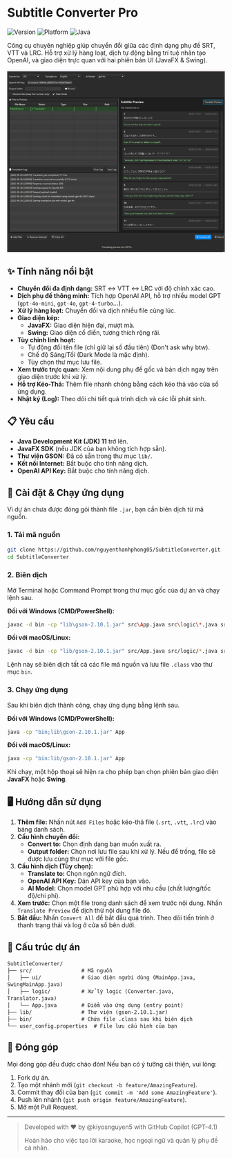 # Subtitle Converter Pro

![Version](https://img.shields.io/badge/version-2.1-blue.svg) ![Platform](https://img.shields.io/badge/platform-Windows%20%7C%20macOS%20%7C%20Linux-lightgrey.svg) ![Java](https://img.shields.io/badge/Java-11%2B-orange.svg)

Công cụ chuyên nghiệp giúp chuyển đổi giữa các định dạng phụ đề SRT, VTT và LRC. Hỗ trợ xử lý hàng loạt, dịch tự động bằng trí tuệ nhân tạo OpenAI, và giao diện trực quan với hai phiên bản UI (JavaFX & Swing).

![App Screenshot](https://raw.githubusercontent.com/nguyenthanhphong05/SubtitleConverter/main/screenshot.png)

## ✨ Tính năng nổi bật

- **Chuyển đổi đa định dạng:** SRT ↔️ VTT ↔️ LRC với độ chính xác cao.
- **Dịch phụ đề thông minh:** Tích hợp OpenAI API, hỗ trợ nhiều model GPT (`gpt-4o-mini`, `gpt-4o`, `gpt-4-turbo`...).
- **Xử lý hàng loạt:** Chuyển đổi và dịch nhiều file cùng lúc.
- **Giao diện kép:**
  - **JavaFX:** Giao diện hiện đại, mượt mà.
  - **Swing:** Giao diện cổ điển, tương thích rộng rãi.
- **Tùy chỉnh linh hoạt:**
  - Tự động đổi tên file (chỉ giữ lại số đầu tiên) (Don't ask why btw).
  - Chế độ Sáng/Tối (Dark Mode là mặc định).
  - Tùy chọn thư mục lưu file.
- **Xem trước trực quan:** Xem nội dung phụ đề gốc và bản dịch ngay trên giao diện trước khi xử lý.
- **Hỗ trợ Kéo-Thả:** Thêm file nhanh chóng bằng cách kéo thả vào cửa sổ ứng dụng.
- **Nhật ký (Log):** Theo dõi chi tiết quá trình dịch và các lỗi phát sinh.

## 📋 Yêu cầu

- **Java Development Kit (JDK) 11** trở lên.
- **JavaFX SDK** (nếu JDK của bạn không tích hợp sẵn).
- **Thư viện GSON:** Đã có sẵn trong thư mục `lib/`.
- **Kết nối Internet:** Bắt buộc cho tính năng dịch.
- **OpenAI API Key:** Bắt buộc cho tính năng dịch.

## 🚀 Cài đặt & Chạy ứng dụng

Vì dự án chưa được đóng gói thành file `.jar`, bạn cần biên dịch từ mã nguồn.

### 1. Tải mã nguồn

```bash
git clone https://github.com/nguyenthanhphong05/SubtitleConverter.git
cd SubtitleConverter
```

### 2. Biên dịch

Mở Terminal hoặc Command Prompt trong thư mục gốc của dự án và chạy lệnh sau.

**Đối với Windows (CMD/PowerShell):**
```bash
javac -d bin -cp "lib\gson-2.10.1.jar" src\App.java src\logic\*.java src\ui\*.java
```

**Đối với macOS/Linux:**
```bash
javac -d bin -cp "lib/gson-2.10.1.jar" src/App.java src/logic/*.java src/ui/*.java
```
Lệnh này sẽ biên dịch tất cả các file mã nguồn và lưu file `.class` vào thư mục `bin`.

### 3. Chạy ứng dụng

Sau khi biên dịch thành công, chạy ứng dụng bằng lệnh sau.

**Đối với Windows (CMD/PowerShell):**
```bash
java -cp "bin;lib\gson-2.10.1.jar" App
```

**Đối với macOS/Linux:**
```bash
java -cp "bin:lib/gson-2.10.1.jar" App
```

Khi chạy, một hộp thoại sẽ hiện ra cho phép bạn chọn phiên bản giao diện **JavaFX** hoặc **Swing**.

## 🖥️ Hướng dẫn sử dụng

1.  **Thêm file:** Nhấn nút `Add Files` hoặc kéo-thả file (`.srt`, `.vtt`, `.lrc`) vào bảng danh sách.
2.  **Cấu hình chuyển đổi:**
    *   **Convert to:** Chọn định dạng bạn muốn xuất ra.
    *   **Output folder:** Chọn nơi lưu file sau khi xử lý. Nếu để trống, file sẽ được lưu cùng thư mục với file gốc.
3.  **Cấu hình dịch (Tùy chọn):**
    *   **Translate to:** Chọn ngôn ngữ đích.
    *   **OpenAI API Key:** Dán API key của bạn vào.
    *   **AI Model:** Chọn model GPT phù hợp với nhu cầu (chất lượng/tốc độ/chi phí).
4.  **Xem trước:** Chọn một file trong danh sách để xem trước nội dung. Nhấn `Translate Preview` để dịch thử nội dung file đó.
5.  **Bắt đầu:** Nhấn `Convert All` để bắt đầu quá trình. Theo dõi tiến trình ở thanh trạng thái và log ở cửa sổ bên dưới.

## 📁 Cấu trúc dự án

```
SubtitleConverter/
├── src/                # Mã nguồn
│   ├── ui/             # Giao diện người dùng (MainApp.java, SwingMainApp.java)
│   ├── logic/          # Xử lý logic (Converter.java, Translator.java)
│   └── App.java        # Điểm vào ứng dụng (entry point)
├── lib/                # Thư viện (gson-2.10.1.jar)
├── bin/                # Chứa file .class sau khi biên dịch
└── user_config.properties  # File lưu cấu hình của bạn
```

## 🤝 Đóng góp

Mọi đóng góp đều được chào đón! Nếu bạn có ý tưởng cải thiện, vui lòng:

1.  Fork dự án.
2.  Tạo một nhánh mới (`git checkout -b feature/AmazingFeature`).
3.  Commit thay đổi của bạn (`git commit -m 'Add some AmazingFeature'`).
4.  Push lên nhánh (`git push origin feature/AmazingFeature`).
5.  Mở một Pull Request.

---

> Developed with ❤️ by @kiyosnguyen5 with GitHub Copilot (GPT-4.1)
>
> Hoàn hảo cho việc tạo lời karaoke, học ngoại ngữ và quản lý phụ đề cá nhân.